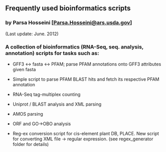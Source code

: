 ## Frequently used bioinformatics scripts

### by Parsa Hosseini [Parsa.Hosseini@ars.usda.gov]

(Last update: June. 2012)

### A collection of bioinformatics (RNA-Seq, seq. analysis, annotation) scripts for tasks such as:

* GFF3 <-> fasta <-> PFAM; parse PFAM annotations onto GFF3 attributes given fasta

* Simple script to parse PFAM BLAST hits and fetch its respective PFAM annotation

* RNA-Seq tag-multiplex counting

* Uniprot / BLAST analysis and XML parsing

* AMOS parsing

* ORF and GO->OBO analysis

* Reg-ex conversion script for cis-element plant DB, PLACE. New script for converting 
XML file -> regular expression. (see regex_generator folder for details)
